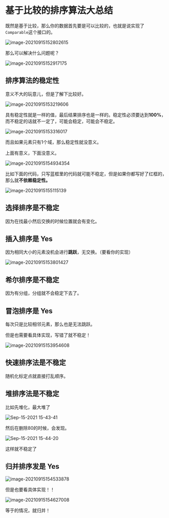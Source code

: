 # 基于比较的排序算法大总结

既然是基于比较，那么你的数据首先要是可以比较的，也就是说实现了`Comparable`这个接口的。

![image-20210915152802615](https://raw.githubusercontent.com/chihokyo/image_host/develop/20210915152804.png)

那么可以解决什么问题呢？

![image-20210915152917175](https://raw.githubusercontent.com/chihokyo/image_host/develop/20210915152918.png)

## 排序算法的稳定性

意义不大的玩意儿，但是了解下比较好。

![image-20210915153219606](https://raw.githubusercontent.com/chihokyo/image_host/develop/20210915153220.png)

具有稳定性就是一样的值，最后结果排序也是一样的。稳定性必须要达到**100%**，而不稳定的话就不一定了，可能会稳定，可能会不稳定。

![image-20210915153316017](https://raw.githubusercontent.com/chihokyo/image_host/develop/20210915153316.png)

而且如果元素只有1个域，那么稳定性就没意义。

上面有意义，下面没意义。

![image-20210915154934354](https://raw.githubusercontent.com/chihokyo/image_host/develop/20210915154935.png)

比如下面的代码，只写蓝框里的代码就可能不稳定，但是如果你都写好了红框的，那么就**不依赖稳定性。**

![image-20210915155115139](https://raw.githubusercontent.com/chihokyo/image_host/develop/20210915155116.png)

## 选择排序是不稳定

因为在找最小然后交换的时候位置就会有变化。

## 插入排序是 Yes

因为相同大小的元素没机会进行**跳跃**，无交换。（要看你的实现）

![image-20210915153801427](https://raw.githubusercontent.com/chihokyo/image_host/develop/20210915153802.png)

## 希尔排序是不稳定

因为有分组，分组就不会稳定下去了。

## 冒泡排序是 Yes

每次只是比较相邻元素，那么也是无法跳跃。

但是也需要看具体实现，写错了就不稳定！

![image-20210915153954608](https://raw.githubusercontent.com/chihokyo/image_host/develop/20210915153956.png)

## 快速排序法是不稳定

随机化标定点就直接打乱顺序。

## 堆排序法是不稳定

比如先堆化，最大堆了

![Sep-15-2021 15-43-41](https://raw.githubusercontent.com/chihokyo/image_host/develop/20210915154351.gif)

然后在删除80的时候，会发现。

![Sep-15-2021 15-44-20](https://raw.githubusercontent.com/chihokyo/image_host/develop/20210915154442.gif)

这样就不稳定了

## 归并排序发是 Yes

![image-20210915154533878](https://raw.githubusercontent.com/chihokyo/image_host/develop/20210915154535.png)

但是也要看具体实现！！

![image-20210915154627008](https://raw.githubusercontent.com/chihokyo/image_host/develop/20210915154628.png)

等于的情况，就归并！

